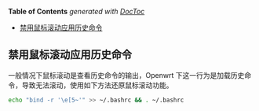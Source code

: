 <!-- START doctoc generated TOC please keep comment here to allow auto update -->
<!-- DON'T EDIT THIS SECTION, INSTEAD RE-RUN doctoc TO UPDATE -->
**Table of Contents**  *generated with [DocToc](https://github.com/thlorenz/doctoc)*

- [禁用鼠标滚动应用历史命令](#%E7%A6%81%E7%94%A8%E9%BC%A0%E6%A0%87%E6%BB%9A%E5%8A%A8%E5%BA%94%E7%94%A8%E5%8E%86%E5%8F%B2%E5%91%BD%E4%BB%A4)

<!-- END doctoc generated TOC please keep comment here to allow auto update -->

## 禁用鼠标滚动应用历史命令

一般情况下鼠标滚动是查看历史命令的输出，Openwrt 下这一行为是加载历史命令，导致无法滚动，使用如下方法还原鼠标滚动功能。

```bash
echo "bind -r '\e[5~'" >> ~/.bashrc && . ~/.bashrc
```
